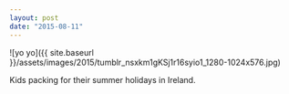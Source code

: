 ```yaml
---
layout: post
date: "2015-08-11"
---
```


![yo yo]({{ site.baseurl }}/assets/images/2015/tumblr_nsxkm1gKSj1r16syio1_1280-1024x576.jpg)

Kids packing for their summer holidays in Ireland.

